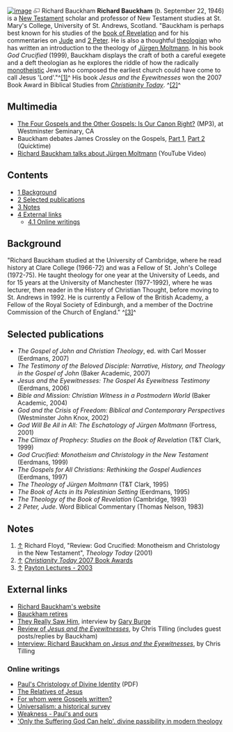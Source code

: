 [![image](images/thumb/1/18/Bauckham.jpg/180px-Bauckham.jpg)](http://www.theopedia.com/File:Bauckham.jpg)
[![image](data:image/png;base64,iVBORw0KGgoAAAANSUhEUgAAAA8AAAALCAAAAACFLIiAAAAAAnRSTlMA/1uRIrUAAABPSURBVAjXY/j///+5vXDwjAHIr26ZAgXZe8H8a/+hoIcw/9nevdVL9+79DuPvzQYZFPUezu8BMZLXgkExnD8HAu6hqv//n+HZVjD4DuUDAKlChD3fj6aPAAAAAElFTkSuQmCC)](http://www.theopedia.com/File:Bauckham.jpg "Enlarge")
Richard Bauckham
**Richard Bauckham** (b. September 22, 1946) is a
[New Testament](New_Testament "New Testament") scholar and
professor of New Testament studies at St. Mary's College,
University of St. Andrews, Scotland. "Bauckham is perhaps best
known for his studies of the
[book of Revelation](Book_of_Revelation "Book of Revelation") and
for his commentaries on [Jude](Epistle_of_Jude "Epistle of Jude")
and [2 Peter](2_Peter "2 Peter"). He is also a thoughtful
[theologian](Theologian "Theologian") who has written an
introduction to the theology of
[Jürgen Moltmann](Jürgen_Moltmann "Jürgen Moltmann"). In his book
*God Crucified* (1999), Bauckham displays the craft of both a
careful exegete and a deft theologian as he explores the riddle of
how the radically [monotheistic](Monotheism "Monotheism") Jews who
composed the earliest church could have come to call Jesus
'Lord'."^[[1]](#note-0)^ His book *Jesus and the Eyewitnesses* won
the 2007 Book Award in Biblical Studies from
*[Christianity Today](Christianity_Today "Christianity Today")*.
^[[2]](#note-1)^



## Multimedia

-   [The Four Gospels and the Other Gospels: Is Our Canon Right?](http://www.netfilehost.com/wscal/GuestLectures/bauckham.07.11.14.mp3)
    (MP3), at Westminster Seminary, CA
-   Bauckham debates James Crossley on the Gospels,
    [Part 1](http://www.premierradio.org.uk/listen/ondemand.aspx?mediaid=%7B0AECB5BB-FCAE-432F-8224-960C4AD52A5C%7D),
    [Part 2](http://www.premierradio.org.uk/listen/ondemand.aspx?mediaid=%7B97ADA01D-956B-419D-B2CD-1D382BCE8723%7D)
    (Quicktime)
-   [Richard Bauckham talks about Jürgen Moltmann](http://www.youtube.com/stjohnsnottingham#p/u/4/vUcCoP9EPY4)
    (YouTube Video)

## Contents

-   [1 Background](#Background)
-   [2 Selected publications](#Selected_publications)
-   [3 Notes](#Notes)
-   [4 External links](#External_links)
    -   [4.1 Online writings](#Online_writings)


## Background

"Richard Bauckham studied at the University of Cambridge, where he
read history at Clare College (1966-72) and was a Fellow of St.
John's College (1972-75). He taught theology for one year at the
University of Leeds, and for 15 years at the University of
Manchester (1977-1992), where he was lecturer, then reader in the
History of Christian Thought, before moving to St. Andrews in 1992.
He is currently a Fellow of the British Academy, a Fellow of the
Royal Society of Edinburgh, and a member of the Doctrine Commission
of the Church of England." ^[[3]](#note-2)^

## Selected publications

-   *The Gospel of John and Christian Theology*, ed. with Carl
    Mosser (Eerdmans, 2007)
-   *The Testimony of the Beloved Disciple: Narrative, History, and Theology in the Gospel of John*
    (Baker Academic, 2007)
-   *Jesus and the Eyewitnesses: The Gospel As Eyewitness Testimony*
    (Eerdmans, 2006)
-   *Bible and Mission: Christian Witness in a Postmodern World*
    (Baker Academic, 2004)
-   *God and the Crisis of Freedom: Biblical and Contemporary Perspectives*
    (Westminster John Knox, 2002)
-   *God Will Be All in All: The Eschatology of Jürgen Moltmann*
    (Fortress, 2001)
-   *The Climax of Prophecy: Studies on the Book of Revelation*
    (T&T Clark, 1999)
-   *God Crucified: Monotheism and Christology in the New Testament*
    (Eerdmans, 1999)
-   *The Gospels for All Christians: Rethinking the Gospel Audiences*
    (Eerdmans, 1997)
-   *The Theology of Jürgen Moltmann* (T&T Clark, 1995)
-   *The Book of Acts in Its Palestinian Setting* (Eerdmans, 1995)
-   *The Theology of the Book of Revelation* (Cambridge, 1993)
-   *2 Peter, Jude*. Word Biblical Commentary (Thomas Nelson,
    1983)

## Notes

1.  [↑](#ref-0) Richard Floyd, "Review: God Crucified: Monotheism
    and Christology in the New Testament", *Theology Today* (2001)
2.  [↑](#ref-1)
    [*Christianity Today* 2007 Book Awards](http://www.christianitytoday.com/ct/2007/june/8.36.html)
3.  [↑](#ref-2)
    [Payton Lectures - 2003](http://www.fuller.edu/news/html/paytonlectures2003.asp)

## External links

-   [Richard Bauckham's website](http://richardbauckham.co.uk/)
-   [Bauckham retires](http://paleojudaica.blogspot.com/2007_10_28_archive.html#4936903858951412897)
-   [They Really Saw Him](http://www.christianitytoday.com/ct/2007/juneweb-only/123-42.0.html),
    interview by [Gary Burge](Gary_Burge "Gary Burge")
-   [Review of *Jesus and the Eyewitnesses*](http://www.christilling.de/blog/2006/11/jesus-and-eyewitnesses-outline-of.html),
    by Chris Tilling (includes guest posts/replies by Bauckham)
-   [Interview: Richard Bauckham on *Jesus and the Eyewitnesses*](http://www.christilling.de/blog/2006/11/richard-bauckham-on-jesus-and.html),
    by Chris Tilling

### Online writings

-   [Paul's Christology of Divine Identity](http://www.forananswer.org/Top_JW/Richard_Bauckham.pdf)
    (PDF)
-   [The Relatives of Jesus](http://www.biblicalstudies.org.uk/article_relatives_bauckham.html)
-   [For whom were Gospels written?](http://personal1.stthomas.edu/dtlandry/bauckham.htm)
-   [Universalism: a historical survey](http://www.theologicalstudies.org.uk/article_universalism_bauckham.html)
-   [Weakness - Paul's and ours](http://www.biblicalstudies.org.uk/article_weakness_bauckham.html)
-   ['Only the Suffering God Can help'. divine passibility in modern theology](http://www.theologicalstudies.org.uk/article_god_bauckham.html)



